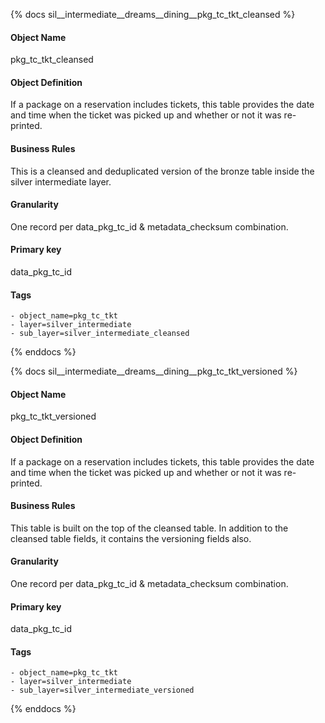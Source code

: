 {% docs sil__intermediate__dreams__dining__pkg_tc_tkt_cleansed %}

#### Object Name
pkg_tc_tkt_cleansed

#### Object Definition
If a package on a reservation includes tickets, this table provides the date and time when the ticket was picked up and whether or not it was re-printed.

#### Business Rules
This is a cleansed and deduplicated version of the bronze table inside the silver intermediate layer.

#### Granularity
One record per data_pkg_tc_id & metadata_checksum combination.

#### Primary key
data_pkg_tc_id

#### Tags
    - object_name=pkg_tc_tkt
    - layer=silver_intermediate
    - sub_layer=silver_intermediate_cleansed

{% enddocs %}

{% docs sil__intermediate__dreams__dining__pkg_tc_tkt_versioned %}

#### Object Name
pkg_tc_tkt_versioned

#### Object Definition
If a package on a reservation includes tickets, this table provides the date and time when the ticket was picked up and whether or not it was re-printed.

#### Business Rules
This table is built on the top of the cleansed table. In addition to the cleansed table fields, it contains the versioning fields also.

#### Granularity
One record per data_pkg_tc_id & metadata_checksum combination.

#### Primary key
data_pkg_tc_id

#### Tags
    - object_name=pkg_tc_tkt
    - layer=silver_intermediate
    - sub_layer=silver_intermediate_versioned

{% enddocs %}